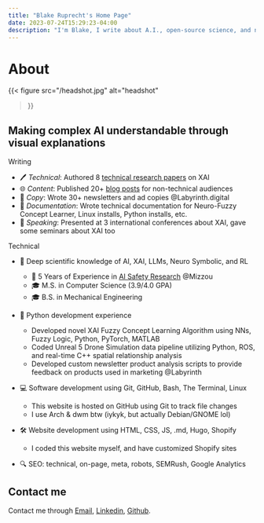 ```yaml
---
title: "Blake Ruprecht's Home Page"
date: 2023-07-24T15:29:23-04:00
description: "I'm Blake, I write about A.I., open-source science, and nature."
---
```


# About

{{< figure 
  src="/headshot.jpg" 
  alt="headshot" 
>}}

## Making complex AI understandable through visual explanations
Writing
- 🖊️ *Technical*: Authored 8 [technical research papers](/notes/research) on XAI
- 🌐 *Content*: Published 20+ [blog posts](/notes) for non-technical audiences
- 📰 *Copy*: Wrote 30+ newsletters and ad copies @Labyrinth.digital
- 📜 *Documentation*: Wrote technical documentation for Neuro-Fuzzy Concept Learner, Linux installs, Python installs, etc.
- 📣 *Speaking*: Presented at 3 international conferences about XAI, gave some seminars about XAI too

Technical
- 🤖 Deep scientific knowledge of AI, XAI, LLMs, Neuro Symbolic, and RL
  - 📅 5 Years of Experience in [AI Safety Research](/blog/research) @Mizzou
  - 🎓 M.S. in Computer Science (3.9/4.0 GPA)
  - 🎓 B.S. in Mechanical Engineering
- 🐍 Python development experience
  - Developed novel XAI Fuzzy Concept Learning Algorithm using NNs, Fuzzy Logic, Python, PyTorch, MATLAB
  - Coded Unreal 5 Drone Simulation data pipeline utilizing Python, ROS, and real-time C++ spatial relationship analysis
  - Developed custom newsletter product analysis scripts to provide feedback on products used in marketing @Labyrinth

- 💻 Software development using Git, GitHub, Bash, The Terminal, Linux
  - This website is hosted on GitHub using Git to track file changes
  - I use Arch & dwm btw (iykyk, but actually Debian/GNOME lol)
- 🛠️ Website development using HTML, CSS, JS, .md, Hugo, Shopify
  - I coded this website myself, and have customized Shopify sites
- 🔍 SEO: technical, on-page, meta, robots, SEMRush, Google Analytics


## Contact me
Contact me through [Email](mailto:blakecruprecht@gmail.com), [Linkedin](https://linkedin.com/in/BlakeRuprecht), [Github](https://github.com/blakeruprecht).
